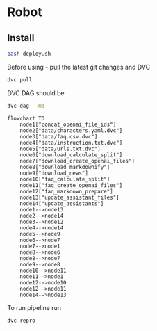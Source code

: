 # Robot


<!-- WARNING: THIS FILE WAS AUTOGENERATED! DO NOT EDIT! -->

## Install

``` sh
bash deploy.sh
```

Before using - pull the latest git changes and DVC

``` bash
dvc pull
```

DVC DAG should be

``` bash
dvc dag --md
```

``` mermaid
flowchart TD
    node1["concat_openai_file_ids"]
    node2["data/characters.yaml.dvc"]
    node3["data/faq.csv.dvc"]
    node4["data/instruction.txt.dvc"]
    node5["data/urls.txt.dvc"]
    node6["download_calculate_split"]
    node7["download_create_openai_files"]
    node8["download_markdownify"]
    node9["download_news"]
    node10["faq_calculate_split"]
    node11["faq_create_openai_files"]
    node12["faq_markdown_prepare"]
    node13["update_assistant_files"]
    node14["update_assistants"]
    node1-->node13
    node2-->node14
    node3-->node12
    node4-->node14
    node5-->node9
    node6-->node7
    node7-->node1
    node8-->node6
    node8-->node7
    node9-->node8
    node10-->node11
    node11-->node1
    node12-->node10
    node12-->node11
    node14-->node13
```

To run pipeline run

    dvc repro
